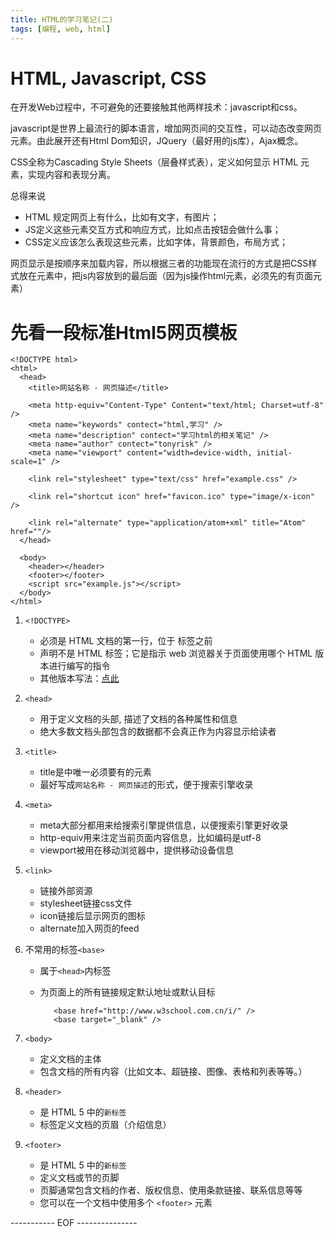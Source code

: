 ```yaml
---
title: HTML的学习笔记(二)
tags: [编程, web, html]
---
```


# HTML, Javascript, CSS

在开发Web过程中，不可避免的还要接触其他两样技术：javascript和css。

javascript是世界上最流行的脚本语言，增加网页间的交互性，可以动态改变网页元素。由此展开还有Html Dom知识，JQuery（最好用的js库），Ajax概念。

CSS全称为Cascading Style Sheets（层叠样式表），定义如何显示 HTML 元素，实现内容和表现分离。

总得来说

- HTML 规定网页上有什么，比如有文字，有图片；
- JS定义这些元素交互方式和响应方式，比如点击按钮会做什么事；
- CSS定义应该怎么表现这些元素，比如字体，背景颜色，布局方式；

网页显示是按顺序来加载内容，所以根据三者的功能现在流行的方式是把CSS样式放在<head>元素中，把js内容放到<body>的最后面（因为js操作html元素，必须先的有页面元素）

<!--more-->

# 先看一段标准Html5网页模板

    <!DOCTYPE html>
    <html>
      <head>
        <title>网站名称 - 网页描述</title>

        <meta http-equiv="Content-Type" Content="text/html; Charset=utf-8" />
        <meta name="keywords" contect="html,学习" />
        <meta name="description" contect="学习html的相关笔记" />
        <meta name="author" contect="tonyrisk" />
        <meta name="viewport" content="width=device-width, initial-scale=1" />

        <link rel="stylesheet" type="text/css" href="example.css" />

        <link rel="shortcut icon" href="favicon.ico" type="image/x-icon" />

        <link rel="alternate" type="application/atom+xml" title="Atom" href=""/>
      </head>

      <body>
        <header></header>
        <footer></footer>
        <script src="example.js"></script>
      </body>
    </html>

1. `<!DOCTYPE>`
   - <!DOCTYPE>必须是 HTML 文档的第一行，位于 <html> 标签之前
   - <!DOCTYPE> 声明不是 HTML 标签；它是指示 web 浏览器关于页面使用哪个 HTML 版本进行编写的指令
   - 其他版本写法：[点此](http://www.w3school.com.cn/tags/tag_doctype.asp)

2. `<head>`
   - 用于定义文档的头部, 描述了文档的各种属性和信息
   - 绝大多数文档头部包含的数据都不会真正作为内容显示给读者

3. `<title>`
   - title是<head>中唯一必须要有的元素
   - 最好写成`网站名称 - 网页描述`的形式，便于搜索引擎收录

4. `<meta>`
   - meta大部分都用来给搜索引擎提供信息，以便搜索引擎更好收录
   - http-equiv用来注定当前页面内容信息，比如编码是utf-8
   - viewport被用在移动浏览器中，提供移动设备信息

5. `<link>`
   - 链接外部资源
   - stylesheet链接css文件
   - icon链接后显示网页的图标
   - alternate加入网页的feed

6. 不常用的标签`<base>`
   - 属于`<head>`内标签
   - 为页面上的所有链接规定默认地址或默认目标

            <base href="http://www.w3school.com.cn/i/" />
            <base target="_blank" />

7. `<body>`
   - 定义文档的主体
   - 包含文档的所有内容（比如文本、超链接、图像、表格和列表等等。）

8. `<header>`
   - 是 HTML 5 中的`新标签`
   - 标签定义文档的页眉（介绍信息）

9. `<footer>`
   - 是 HTML 5 中的`新标签`
   - 定义文档或节的页脚
   - 页脚通常包含文档的作者、版权信息、使用条款链接、联系信息等等
   - 您可以在一个文档中使用多个 `<footer>` 元素

----------- EOF ---------------
